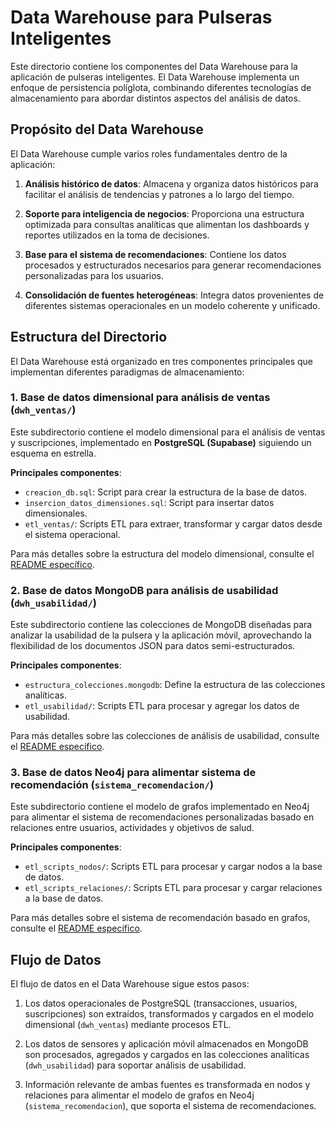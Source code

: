 # Data Warehouse para Pulseras Inteligentes

Este directorio contiene los componentes del Data Warehouse para la aplicación de pulseras inteligentes. El Data Warehouse implementa un enfoque de persistencia políglota, combinando diferentes tecnologías de almacenamiento para abordar distintos aspectos del análisis de datos.

## Propósito del Data Warehouse

El Data Warehouse cumple varios roles fundamentales dentro de la aplicación:

1. **Análisis histórico de datos**: Almacena y organiza datos históricos para facilitar el análisis de tendencias y patrones a lo largo del tiempo.

2. **Soporte para inteligencia de negocios**: Proporciona una estructura optimizada para consultas analíticas que alimentan los dashboards y reportes utilizados en la toma de decisiones.

3. **Base para el sistema de recomendaciones**: Contiene los datos procesados y estructurados necesarios para generar recomendaciones personalizadas para los usuarios.

4. **Consolidación de fuentes heterogéneas**: Integra datos provenientes de diferentes sistemas operacionales en un modelo coherente y unificado.

## Estructura del Directorio

El Data Warehouse está organizado en tres componentes principales que implementan diferentes paradigmas de almacenamiento:

### 1. Base de datos dimensional para análisis de ventas (`dwh_ventas/`)

Este subdirectorio contiene el modelo dimensional para el análisis de ventas y suscripciones, implementado en **PostgreSQL (Supabase)** siguiendo un esquema en estrella.

**Principales componentes**:
- `creacion_db.sql`: Script para crear la estructura de la base de datos.
- `insercion_datos_dimensiones.sql`: Script para insertar datos dimensionales.
- `etl_ventas/`: Scripts ETL para extraer, transformar y cargar datos desde el sistema operacional.

Para más detalles sobre la estructura del modelo dimensional, consulte el [README específico](./dwh_ventas/README.md).

### 2. Base de datos MongoDB para análisis de usabilidad (`dwh_usabilidad/`)

Este subdirectorio contiene las colecciones de MongoDB diseñadas para analizar la usabilidad de la pulsera y la aplicación móvil, aprovechando la flexibilidad de los documentos JSON para datos semi-estructurados.

**Principales componentes**:
- `estructura_colecciones.mongodb`: Define la estructura de las colecciones analíticas.
- `etl_usabilidad/`: Scripts ETL para procesar y agregar los datos de usabilidad.

Para más detalles sobre las colecciones de análisis de usabilidad, consulte el [README específico](./dwh_usabilidad/README.md).

### 3. Base de datos Neo4j para alimentar sistema de recomendación (`sistema_recomendacion/`)

Este subdirectorio contiene el modelo de grafos implementado en Neo4j para alimentar el sistema de recomendaciones personalizadas basado en relaciones entre usuarios, actividades y objetivos de salud.

**Principales componentes**:
- `etl_scripts_nodos/`: Scripts ETL para procesar y cargar nodos a la base de datos.
- `etl_scripts_relaciones/`: Scripts ETL para procesar y cargar relaciones a la base de datos.

Para más detalles sobre el sistema de recomendación basado en grafos, consulte el [README específico](./sistema_recomendacion/README.md).

## Flujo de Datos

El flujo de datos en el Data Warehouse sigue estos pasos:

1. Los datos operacionales de PostgreSQL (transacciones, usuarios, suscripciones) son extraídos, transformados y cargados en el modelo dimensional (`dwh_ventas`) mediante procesos ETL.

2. Los datos de sensores y aplicación móvil almacenados en MongoDB son procesados, agregados y cargados en las colecciones analíticas (`dwh_usabilidad`) para soportar análisis de usabilidad.

3. Información relevante de ambas fuentes es transformada en nodos y relaciones para alimentar el modelo de grafos en Neo4j (`sistema_recomendacion`), que soporta el sistema de recomendaciones.
